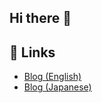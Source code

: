 ## Hi there 👋

## 📝 Links
- [Blog (English)](https://dev.to/syamamt)
- [Blog (Japanese)](https://zenn.dev/syamamt)
